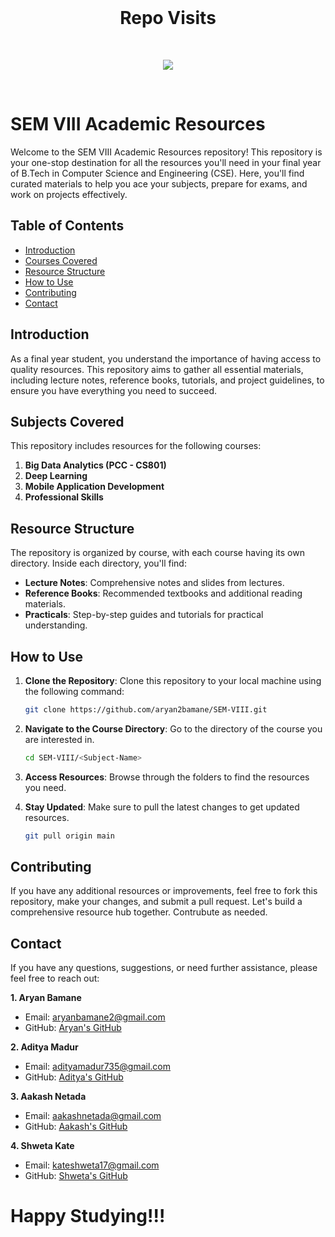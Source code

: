 <br>
<div align="center">

<h1 align="center"> Repo Visits </h1>

<br>

<p align="center">
<a href="https://visitorbadge.io/status?path=https%3A%2F%2Fgithub.com%2Faryan2bamane%2FSEM-VIII"><img src="https://api.visitorbadge.io/api/visitors?path=https%3A%2F%2Fgithub.com%2Faryan2bamane%2FSEM-VIII&label=Repo%20Visits&countColor=%231e1e1e" /></a></p>
</div>
<br>

# SEM VIII Academic Resources

Welcome to the SEM VIII Academic Resources repository! This repository is your one-stop destination for all the resources you'll need in your final year of B.Tech in Computer Science and Engineering (CSE). Here, you'll find curated materials to help you ace your subjects, prepare for exams, and work on projects effectively.

## Table of Contents

- [Introduction](#introduction)
- [Courses Covered](#courses-covered)
- [Resource Structure](#resource-structure)
- [How to Use](#how-to-use)
- [Contributing](#contributing)
- [Contact](#contact)

## Introduction

As a final year student, you understand the importance of having access to quality resources. This repository aims to gather all essential materials, including lecture notes, reference books, tutorials, and project guidelines, to ensure you have everything you need to succeed.

## Subjects Covered

This repository includes resources for the following courses:

1. **Big Data Analytics (PCC - CS801)**
2. **Deep Learning**
3. **Mobile Application Development**
4. **Professional Skills**


## Resource Structure

The repository is organized by course, with each course having its own directory. Inside each directory, you'll find:

- **Lecture Notes**: Comprehensive notes and slides from lectures.
- **Reference Books**: Recommended textbooks and additional reading materials.
- **Practicals**: Step-by-step guides and tutorials for practical understanding.


## How to Use

1. **Clone the Repository**: Clone this repository to your local machine using the following command:
   ```sh
   git clone https://github.com/aryan2bamane/SEM-VIII.git
   ```

2. **Navigate to the Course Directory**: Go to the directory of the course you are interested in.
   ```sh
   cd SEM-VIII/<Subject-Name>
   ```

3. **Access Resources**: Browse through the folders to find the resources you need.

4. **Stay Updated**: Make sure to pull the latest changes to get updated resources.
   ```sh
   git pull origin main
   ```

## Contributing

If you have any additional resources or improvements, feel free to fork this repository, make your changes, and submit a pull request. Let's build a comprehensive resource hub together. Contrubute as needed.


## Contact

If you have any questions, suggestions, or need further assistance, please feel free to reach out:

**1. Aryan Bamane**
- Email: aryanbamane2@gmail.com
- GitHub: [Aryan's GitHub](https://github.com/aryan2bamane)

**2. Aditya Madur**
- Email: adityamadur735@gmail.com
- GitHub: [Aditya's GitHub](https://github.com/adimadur)

**3. Aakash Netada**
- Email: aakashnetada@gmail.com
- GitHub: [Aakash's GitHub](https://github.com/aakashnetada)

**4. Shweta Kate**
- Email: kateshweta17@gmail.com
- GitHub: [Shweta's GitHub](https://github.com/kateshweta)

# Happy Studying!!!

